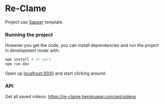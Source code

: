 # Re-Clame

Project use [Sapper](https://github.com/sveltejs/sapper) template.

### Running the project

However you get the code, you can install dependencies and run the project in development mode with:

```bash
npm install # or yarn
npm run dev
```

Open up [localhost:3000](http://localhost:3000) and start clicking around.


### API

Get all saved videos: https://re-clame.herokuapp.com/api/videos
